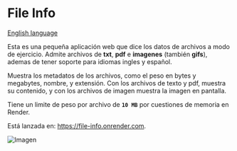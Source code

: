 # File Info

[English language](./README_ENG.MD)

Esta es una pequeña aplicación web que dice los datos de archivos a modo de ejercicio. Admite archivos de **txt**, **pdf** e **imagenes** (también **gifs**), ademas de tener soporte para idiomas ingles y español.

Muestra los metadatos de los archivos, como el peso en bytes y megabytes, nombre, y extensión. Con los archivos de texto y pdf, muestra su contenido, y con los archivos de imagen muestra la imagen en pantalla.

Tiene un limite de peso por archivo de **`10 MB`** por cuestiones de memoria en Render. 

Está lanzada en: https://file-info.onrender.com.

![Imagen](https://images.hive.blog/DQmRuw7VG7kxbZvKQCtnYyuYuMQu5a31H2ZeizJFSYRAXnk/imageEs.png)